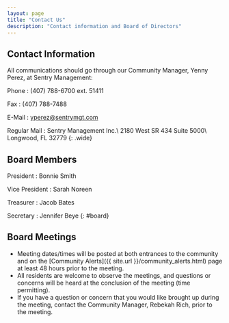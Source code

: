 ```yaml
---
layout: page
title: "Contact Us"
description: "Contact information and Board of Directors"
---
```


## Contact Information

All communications should go through our Community Manager, Yenny Perez, at Sentry Management:

Phone
: (407) 788-6700 ext. 51411

Fax
: (407) 788-7488

E-Mail
: <yperez@sentrymgt.com>

Regular Mail
: Sentry Management Inc.\\
2180 West SR 434 Suite 5000\\
Longwood, FL 32779
{: .wide}

## Board Members

President
: Bonnie Smith

Vice President
: Sarah Noreen

Treasurer
: Jacob Bates

Secretary
: Jennifer Beye
{: #board}

## Board Meetings

* Meeting dates/times will be posted at both entrances to the community and on the [Community Alerts]({{ site.url }}/community_alerts.html) page at least 48 hours prior to the meeting.
* All residents are welcome to observe the meetings, and questions or concerns will be heard at the conclusion of the meeting (time permitting).
* If you have a question or concern that you would like brought up during the meeting, contact the Community Manager, Rebekah Rich, prior to the meeting.
